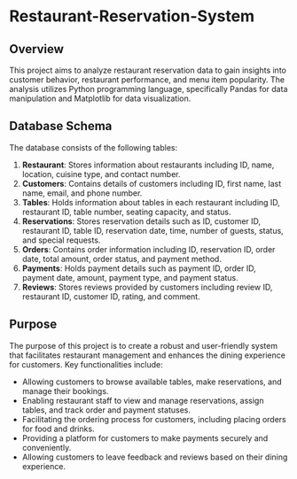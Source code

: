 # Restaurant-Reservation-System
## Overview
This project aims to analyze restaurant reservation data to gain insights into customer behavior, restaurant performance, and menu item popularity. The analysis utilizes Python programming language, specifically Pandas for data manipulation and Matplotlib for data visualization.
## Database Schema
The database consists of the following tables:

1. **Restaurant**: Stores information about restaurants including ID, name, location, cuisine type, and contact number.
2. **Customers**: Contains details of customers including ID, first name, last name, email, and phone number.
3. **Tables**: Holds information about tables in each restaurant including ID, restaurant ID, table number, seating capacity, and status.
4. **Reservations**: Stores reservation details such as ID, customer ID, restaurant ID, table ID, reservation date, time, number of guests, status, and special requests.
5. **Orders**: Contains order information including ID, reservation ID, order date, total amount, order status, and payment method.
6. **Payments**: Holds payment details such as payment ID, order ID, payment date, amount, payment type, and payment status.
7. **Reviews**: Stores reviews provided by customers including review ID, restaurant ID, customer ID, rating, and comment.
   
## Purpose
The purpose of this project is to create a robust and user-friendly system that facilitates restaurant management and enhances the dining experience for customers. Key functionalities include:
- Allowing customers to browse available tables, make reservations, and manage their bookings.
- Enabling restaurant staff to view and manage reservations, assign tables, and track order and payment statuses.
- Facilitating the ordering process for customers, including placing orders for food and drinks.
- Providing a platform for customers to make payments securely and conveniently.
- Allowing customers to leave feedback and reviews based on their dining experience.
